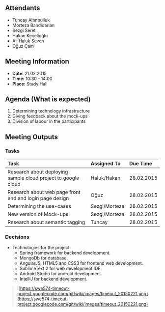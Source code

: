 ## Attendants ##
  * Tuncay Altınpulluk
  * Morteza Bandidarian
  * Sezgi Seret
  * Hakan Keçelioğlu
  * Ali Haluk Seven
  * Oğuz Çam

## Meeting Information ##
  * **Date:** 21.02.2015
  * **Time:** 10:30 - 14:00
  * **Place:** Study Hall


## Agenda (What is expected) ##
  1. Determining technology infrastructure
  1. Giving feedback about the mock-ups
  1. Division of labour in the participants

## Meeting Outputs ##
### Tasks ###
| **Task** | **Assigned To** | **Due Time** |
|:---------|:----------------|:-------------|
| Research about deploying sample cloud project to google cloud | Haluk/Hakan     | 28.02.2015   |
| Research about web page front end and login page design | Oğuz            | 28.02.2015   |
| Determining the use-cases | Sezgi/Morteza   | 28.02.2015   |
| New version of Mock-ups | Sezgi/Morteza   | 28.02.2015   |
| Research about semantic tagging | Tuncay          | 28.02.2015   |


### Decisions ###
  * Technologies for the project:
    * Spring framework for backend development.
    * MongoDb for database.
    * AngularJS, HTML5 and CSS3 for frontend web development.
    * SublimeText 2 for web development IDE.
    * Android Studio for android development.
    * IntelliJ for backend development.

> ![https://swe574-timeout-project.googlecode.com/git/wiki/images/timeout_20150221.png](https://swe574-timeout-project.googlecode.com/git/wiki/images/timeout_20150221.png)